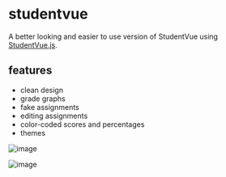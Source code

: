 # studentvue

A better looking and easier to use version of StudentVue using [StudentVue.js](https://github.com/StudentVue/StudentVue.js).

## features
- clean design
- grade graphs
- fake assignments
- editing assignments
- color-coded scores and percentages
- themes

![image](https://user-images.githubusercontent.com/34758569/156866029-5837c698-fc16-476e-b7a0-63c38d485449.png)

![image](https://user-images.githubusercontent.com/34758569/156866013-fce15e25-c5f3-498b-9e7c-9188e8ab87ac.png)
